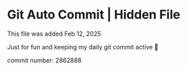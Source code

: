 # Git Auto Commit | Hidden File

This file was added Feb 12, 2025

Just for fun and keeping my daily git commit active 🤪

commit number: 2862888
